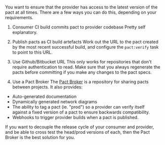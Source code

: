 You want to ensure that the provider has access to the latest version of the pact at all times. There are a few ways you can do this, depending on your requirements.

1. Consumer CI build commits pact to provider codebase
Pretty self explanatory.

2. Publish pacts as CI build artefacts
Work out the URL to the pact created by the most recent successful build, and configure the `pact:verify` task to point to this URL.

3. Use Github/Bitbucket URL
This only works for repositories that don't require authentication to read. Make sure that you always regenerate the pacts before committing if you make any changes to the pact specs.

4. Use a Pact Broker
The [Pact Broker][pact-broker] is a repository for sharing pacts between projects. It also provides:
* Auto-generated documentation
* Dynamically generated network diagrams
* The ability to tag a pact (ie. "prod") so a provider can verify itself against a fixed version of a pact to ensure backwards compatibility.
* Webhooks to trigger provider builds when a pact is published.

If you want to decouple the release cycle of your consumer and provider, and be able to cross test the head/prod versions of each, then the Pact Broker is the best solution for you.

[pact-broker]: https://github.com/bethesque/pact_broker
